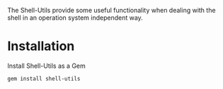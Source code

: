 The Shell-Utils provide some useful functionality when dealing with the shell in an operation system independent way.

# Installation
Install Shell-Utils as a Gem

    gem install shell-utils

